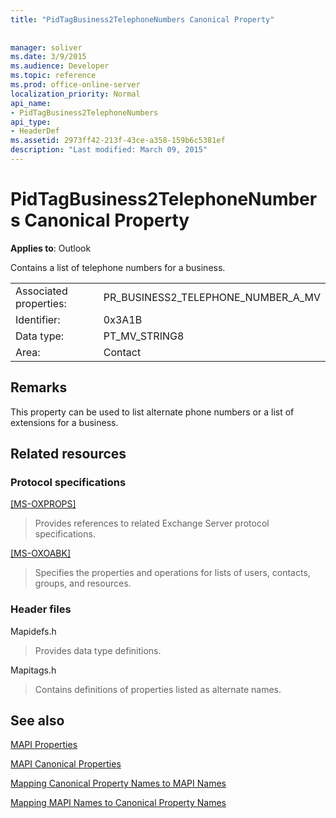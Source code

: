 ```yaml
---
title: "PidTagBusiness2TelephoneNumbers Canonical Property"
 
 
manager: soliver
ms.date: 3/9/2015
ms.audience: Developer
ms.topic: reference
ms.prod: office-online-server
localization_priority: Normal
api_name:
- PidTagBusiness2TelephoneNumbers
api_type:
- HeaderDef
ms.assetid: 2973ff42-213f-43ce-a358-159b6c5381ef
description: "Last modified: March 09, 2015"
---
```


# PidTagBusiness2TelephoneNumbers Canonical Property

  
  
**Applies to**: Outlook 
  
Contains a list of telephone numbers for a business.
  
|||
|:-----|:-----|
|Associated properties:  <br/> |PR_BUSINESS2_TELEPHONE_NUMBER_A_MV  <br/> |
|Identifier:  <br/> |0x3A1B  <br/> |
|Data type:  <br/> |PT_MV_STRING8  <br/> |
|Area:  <br/> |Contact  <br/> |
   
## Remarks

This property can be used to list alternate phone numbers or a list of extensions for a business.
  
## Related resources

### Protocol specifications

[[MS-OXPROPS]](http://msdn.microsoft.com/library/f6ab1613-aefe-447d-a49c-18217230b148%28Office.15%29.aspx)
  
> Provides references to related Exchange Server protocol specifications.
    
[[MS-OXOABK]](http://msdn.microsoft.com/library/f4cf9b4c-9232-4506-9e71-2270de217614%28Office.15%29.aspx)
  
> Specifies the properties and operations for lists of users, contacts, groups, and resources.
    
### Header files

Mapidefs.h
  
> Provides data type definitions.
    
Mapitags.h
  
> Contains definitions of properties listed as alternate names.
    
## See also



[MAPI Properties](mapi-properties.md)
  
[MAPI Canonical Properties](mapi-canonical-properties.md)
  
[Mapping Canonical Property Names to MAPI Names](mapping-canonical-property-names-to-mapi-names.md)
  
[Mapping MAPI Names to Canonical Property Names](mapping-mapi-names-to-canonical-property-names.md)

